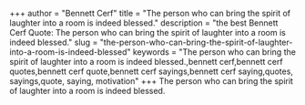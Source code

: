 +++
author = "Bennett Cerf"
title = "The person who can bring the spirit of laughter into a room is indeed blessed."
description = "the best Bennett Cerf Quote: The person who can bring the spirit of laughter into a room is indeed blessed."
slug = "the-person-who-can-bring-the-spirit-of-laughter-into-a-room-is-indeed-blessed"
keywords = "The person who can bring the spirit of laughter into a room is indeed blessed.,bennett cerf,bennett cerf quotes,bennett cerf quote,bennett cerf sayings,bennett cerf saying,quotes, sayings,quote, saying, motivation"
+++
The person who can bring the spirit of laughter into a room is indeed blessed.

